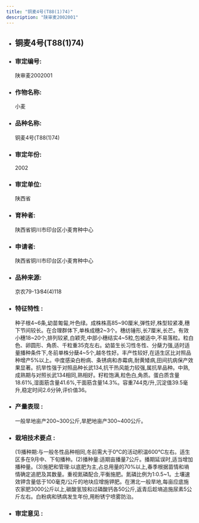```yaml
---
title: "铜麦4号(T88(1)74)"
description: "陕审麦2002001"
---
```

* ## 铜麦4号(T88(1)74)
* ###  审定编号:  
   陕审麦2002001

*  ### 作物名称:  
   小麦

*   ###  品种名称: 
    铜麦4号(T88(1)74)

*   ### 审定年份: 
    2002

*   ### 审定单位:  
    陕西省

*   ### 育种者:  
    陕西省铜川市印台区小麦育种中心

*   ### 申请者:  
    陕西省铜川市印台区小麦育种中心

*   ### 品种来源:  
    京农79-13∕84(4)118

*   ### 特征特性 : 
    种子根4~6条,幼苗匍匐,叶色绿。成株株高85~90厘米,弹性好,株型较紧凑,穗下节间较长。在合理群体下,单株成穗2~3个。穗纺锤形,长7厘米,长芒。有效小穗18~20个,排列较紧,白颖壳,中部小穗结实4~5粒,包被适中,不易落粒。粒白色、卵圆形、角质、千粒重35克左右。幼苗生长习性冬性、分蘖力强,适时适量播种条件下,冬前单株分蘖4~5个,越冬性好。丰产性较好,在适生区比对照品种增产5%以上。中度感染白粉病、条锈病和赤霉病,耐黄矮病,田间抗病保产效果显著。抗旱性强于对照品种长武134,抗干热风能力较强,属抗旱品种。中熟,成熟期与对照长武134相同,熟相好。籽粒饱满,粒色白,角质。蛋白质含量18.61%,湿面筋含量41.6%,干面筋含量14.3%。容重744克/升,沉淀值39.5毫升,稳定时间2.6分钟,评价值36。

*   ### 产量表现 : 
    一般旱地亩产200~300公斤,旱肥地亩产300~400公斤。

*   ### 栽培技术要点 : 
    (1)播种期:与一般冬性品种相同,冬前需大于0℃的活动积温600℃左右。适生区多在9月中、下旬播种。(2)播种量:适期亩播量7公斤。播期延误时,适当增加播种量。(3)施肥和管理:以底肥为主,占总用量的70%以上,春季根据苗情和墒情确定追肥及其数量。重视氮磷配合,平衡施肥。氮磷比例为1∶0.5~1。土壤速效钾含量低于100毫克/公斤的地块应增施钾肥。在渭北一般旱地,每亩应底施农家肥3000公斤以上,碳酸氢铵和过磷酸钙各50公斤,返青后趁墒追施尿素5公斤左右。白粉病和锈病发生年份,用粉锈宁喷雾防治。

*   ### 审定意见 : 
    
